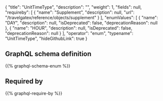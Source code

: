 {
  "title": "UnitTimeType",
  "description": "",
  "weight": 1,
  "fields": null,
  "requireby": [
    {
      "name": "Supplement",
      "description": null,
      "url": "/travelgatex/reference/objects/supplement"
    }
  ],
  "enumValues": [
    {
      "name": "DAY",
      "description": null,
      "isDeprecated": false,
      "deprecationReason": null
    },
    {
      "name": "HOUR",
      "description": null,
      "isDeprecated": false,
      "deprecationReason": null
    }
  ],
  "operator": "enum",
  "typename": "UnitTimeType",
  "hideGithubLink": true
}
## GraphQL schema definition

{{% graphql-schema-enum %}}

## Required by

{{% graphql-require-by %}}
